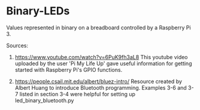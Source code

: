 # Binary-LEDs
Values represented in binary on a breadboard controlled by a Raspberry Pi 3. 

Sources:
  1) https://www.youtube.com/watch?v=6PuK9fh3aL8
      This youtube video uploaded by the user 'Pi My Life Up' gave useful information for getting started with Raspberry Pi's GPIO functions.
      
  2) https://people.csail.mit.edu/albert/bluez-intro/
      Resource created by Albert Huang to introduce Bluetooth programming. Examples 3-6 and 3-7 listed in section 3-4 were helpful for setting up led_binary_bluetooth.py
